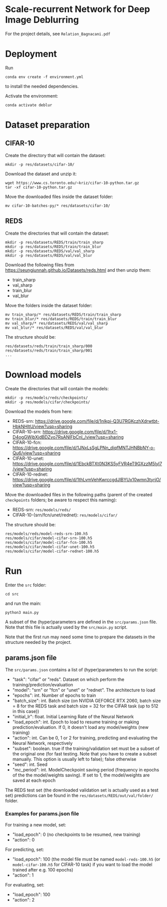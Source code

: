# Scale-recurrent Network for Deep Image Deblurring
For the project details, see `Relation_Bagnacani.pdf`

<!--
For the project details, see 
https://docs.google.com/document/d/1LiOAaUSIEWBpxRx6_HTnsfB5-Y9ZCqZPKQxvQJNx9RQ/edit?usp=sharing
-->

<!--
# Download the project
```
git clone https://github.com/albertobagnacani/Deblur.git
```
and cd it:
```
cd Deblur/
```
-->

# Deployment
Run
```
conda env create -f environment.yml
```
to install the needed dependencies.

Activate the environment:
```
conda activate deblur
```

# Dataset preparation
## CIFAR-10
Create the directory that will contain the dataset:
```
mkdir -p res/datasets/cifar-10/
```

Download the dataset and unzip it: 
```
wget https://www.cs.toronto.edu/~kriz/cifar-10-python.tar.gz
tar -xf cifar-10-python.tar.gz
```

Move the downloaded files inside the dataset folder:
```
mv cifar-10-batches-py/* res/datasets/cifar-10/
```

## REDS
Create the directories that will contain the dataset:
```
mkdir -p res/datasets/REDS/train/train_sharp
mkdir -p res/datasets/REDS/train/train_blur
mkdir -p res/datasets/REDS/val/val_sharp
mkdir -p res/datasets/REDS/val/val_blur
```

Download the following files from https://seungjunnah.github.io/Datasets/reds.html and then unzip them:
- train_sharp
- val_sharp
- train_blur
- val_blur

Move the folders inside the dataset folder:
```
mv train_sharp/* res/datasets/REDS/train/train_sharp
mv train_blur/* res/datasets/REDS/train/train_blur
mv val_sharp/* res/datasets/REDS/val/val_sharp
mv val_blur/* res/datasets/REDS/val/val_blur
```

The structure should be:
```
res/datasets/reds/train/train_sharp/000
res/datasets/reds/train/train_sharp/001
...
```

# Download models
Create the directories that will contain the models:
```
mkdir -p res/models/reds/checkpoints/
mkdir -p res/models/cifar/checkpoints/
```

Download the models from here:
- REDS-srn: https://drive.google.com/file/d/1nlkpi-Q3U7RGKczhXdrwtbt-HbkNHItU/view?usp=sharing
- CIFAR-10-srn: https://drive.google.com/file/d/1hx1-D4ogGWjbXjdBDZvo7RsANlFbCnl_/view?usp=sharing
- CIFAR-10-fcn: https://drive.google.com/file/d/1JNxLsSgLPNn_diqfMNTJHNBbNY-o-Qu6/view?usp=sharing
- CIFAR-10-unet: https://drive.google.com/file/d/1EbckBTXt0N3KS5yFVR4eT9GXzzM5lyI7/view?usp=sharing
- CIFAR-10-rednet: https://drive.google.com/file/d/1thLvmVehKwrccgdJlBYUx10wmn3tyrjO/view?usp=sharing

Move the downloaded files in the following paths (parent of the created `checkpoints` folders; be aware to respect this 
naming): 
- REDS-srn: `res/models/reds/`
- CIFAR-10-(srn/fcn/unet/rednet): `res/models/cifar/`

The structure should be:
```
res/models/reds/model-reds-srn-100.h5
res/models/cifar/model-cifar-srn-100.h5
res/models/cifar/model-cifar-fcn-100.h5
res/models/cifar/model-cifar-unet-100.h5
res/models/cifar/model-cifar-rednet-100.h5
```

# Run
Enter the `src` folder:
```
cd src
```
and run the main:
```
python3 main.py
```

A subset of the (hyper)parameters are defined in the `src/params.json` file. 
Note that this file is actually used by the `src/main.py` script.

Note that the first run may need some time to prepare the datasets in the structure needed by the project.

## params.json file
The `src/params.json` contains a list of (hyper)parameters to run the script:
- "task": "cifar" or "reds". Dataset on which perform the training/prediction/evaluation
- "model": "srn" or "fcn" or "unet" or "rednet". The architecture to load
- "epochs": int. Number of epochs to train
- "batch_size": int. Batch size (on NVIDIA GEFORCE RTX 2060, batch size = 8 for the REDS task and batch size = 32 
for the CIFAR task (up to 512 in this case))
- "initial_lr": float. Initial Learning Rate of the Neural Network
- "load_epoch": int. Epoch to load to resume training or making prediction/evaluation. If 0, it doesn't load any 
model/weights (new training)
- "action": int. Can be 0, 1 or 2 for training, predicting and evaluating the Neural Network, respectively
- "subset": boolean. true if the training/validation set must be a subset of the original one (for fast testing. Note
that you have to create a subset manually. This option is usually left to false); 
false otherwise
- "seed": int. Seed
- "mc_period": int. ModelCheckpoint saving period (frequency in epochs of the the model/weights saving). If set to 1, 
the model/weights are saved at each epoch

The REDS test set (the downloaded validation set is actually used as a test set) predictions can be found in the 
`res/datasets/REDS/out/val/folder/` folder.

### Examples for params.json file
For training a new model, set:
- "load_epoch": 0 (no checkpoints to be resumed, new training)
- "action": 0

For predicting, set:
- "load_epoch": 100 (the model file must be named `model-reds-100.h5` (or `model-cifar-100.h5` for CIFAR-10 task) 
if you want to load the model trained after e.g. 100 epochs)
- "action": 1

For evaluating, set:
- "load_epoch": 100
- "action": 2